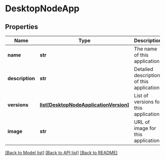 # DesktopNodeApp

## Properties
Name | Type | Description | Notes
------------ | ------------- | ------------- | -------------
**name** | **str** | The name of this application | [optional] [readonly] 
**description** | **str** | Detailed description of this application | [optional] [readonly] 
**versions** | [**list[DesktopNodeApplicationVersion]**](DesktopNodeApplicationVersion.md) | List of versions for this application | [optional] [readonly] 
**image** | **str** | URL of image for this application | [optional] [readonly] 

[[Back to Model list]](../README.md#documentation-for-models) [[Back to API list]](../README.md#documentation-for-api-endpoints) [[Back to README]](../README.md)


